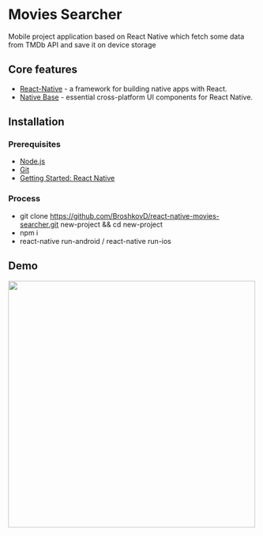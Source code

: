 # Movies Searcher

Mobile project application based on React Native which fetch some data from TMDb API and save it on device storage

## Core features

* [React-Native](https://facebook.github.io/react-native/) - a framework for building native apps with React.
* [Native Base](https://nativebase.io/) -  essential cross-platform UI components for React Native.

## Installation

### Prerequisites

* [Node.js](https://nodejs.org)
* [Git](https://git-scm.com)
* [Getting Started: React Native](http://facebook.github.io/react-native/docs/getting-started.html)

### Process

* git clone https://github.com/BroshkovD/react-native-movies-searcher.git new-project && cd new-project
* npm i
* react-native run-android / react-native run-ios


## Demo
<img src="https://gifyu.com/images/moviesSearcher.md.gif" height="500" />
